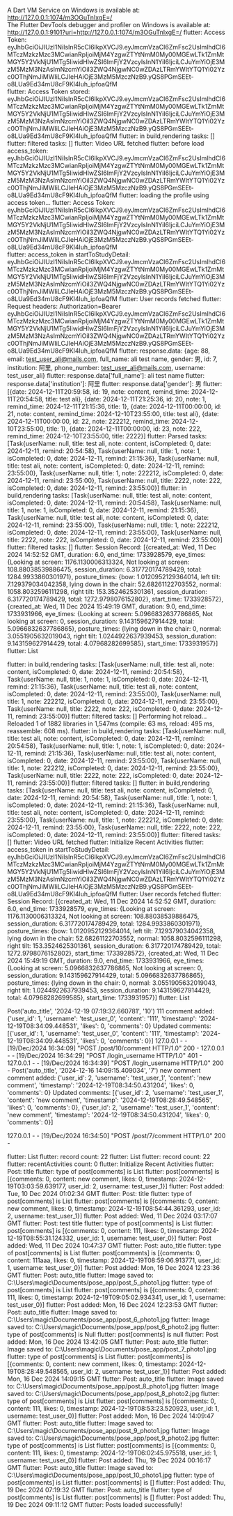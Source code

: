 
A Dart VM Service on Windows is available at: http://127.0.0.1:1074/m3OGuTnIxgE=/        
The Flutter DevTools debugger and profiler on Windows is available at:
http://127.0.0.1:9101?uri=http://127.0.0.1:1074/m3OGuTnIxgE=/
flutter: Access Token: eyJhbGciOiJIUzI1NiIsInR5cCI6IkpXVCJ9.eyJmcmVzaCI6ZmFsc2UsImlhdCI6MTczMzkzMzc3MCwianRpIjoiMjM4YzgwZTYtNmM0My00MGEwLTk1ZmMtMGY5Y2VkNjU1MTg5IiwidHlwZSI6ImFjY2VzcyIsInN1YiI6IjciLCJuYmYiOjE3MzM5MzM3NzAsImNzcmYiOiI3ZWQ4NjgwNC0wZDAzLTRmYWItYTQ1Yi02Yzc0OThjNmJiMWIiLCJleHAiOjE3MzM5MzczNzB9.yQS8PGmSEEt-o8LUa9Ed34mU8cF9Kl4luh_ipfoaQfM        
flutter: Access Token stored: eyJhbGciOiJIUzI1NiIsInR5cCI6IkpXVCJ9.eyJmcmVzaCI6ZmFsc2UsImlhdCI6MTczMzkzMzc3MCwianRpIjoiMjM4YzgwZTYtNmM0My00MGEwLTk1ZmMtMGY5Y2VkNjU1MTg5IiwidHlwZSI6ImFjY2VzcyIsInN1YiI6IjciLCJuYmYiOjE3MzM5MzM3NzAsImNzcmYiOiI3ZWQ4NjgwNC0wZDAzLTRmYWItYTQ1Yi02Yzc0OThjNmJiMWIiLCJleHAiOjE3MzM5MzczNzB9.yQS8PGmSEEt-o8LUa9Ed34mU8cF9Kl4luh_ipfoaQfM 
flutter: in build,rendering tasks: []
flutter: filtered tasks: []
flutter: Video URL fetched
flutter: before load access_token: eyJhbGciOiJIUzI1NiIsInR5cCI6IkpXVCJ9.eyJmcmVzaCI6ZmFsc2UsImlhdCI6MTczMzkzMzc3MCwianRpIjoiMjM4YzgwZTYtNmM0My00MGEwLTk1ZmMtMGY5Y2VkNjU1MTg5IiwidHlwZSI6ImFjY2VzcyIsInN1YiI6IjciLCJuYmYiOjE3MzM5MzM3NzAsImNzcmYiOiI3ZWQ4NjgwNC0wZDAzLTRmYWItYTQ1Yi02Yzc0OThjNmJiMWIiLCJleHAiOjE3MzM5MzczNzB9.yQS8PGmSEEt-o8LUa9Ed34mU8cF9Kl4luh_ipfoaQfM
flutter: loading the profile using access token...
flutter: Access Token: eyJhbGciOiJIUzI1NiIsInR5cCI6IkpXVCJ9.eyJmcmVzaCI6ZmFsc2UsImlhdCI6MTczMzkzMzc3MCwianRpIjoiMjM4YzgwZTYtNmM0My00MGEwLTk1ZmMtMGY5Y2VkNjU1MTg5IiwidHlwZSI6ImFjY2VzcyIsInN1YiI6IjciLCJuYmYiOjE3MzM5MzM3NzAsImNzcmYiOiI3ZWQ4NjgwNC0wZDAzLTRmYWItYTQ1Yi02Yzc0OThjNmJiMWIiLCJleHAiOjE3MzM5MzczNzB9.yQS8PGmSEEt-o8LUa9Ed34mU8cF9Kl4luh_ipfoaQfM        
flutter:  access_token in startToStudyDetail: eyJhbGciOiJIUzI1NiIsInR5cCI6IkpXVCJ9.eyJmcmVzaCI6ZmFsc2UsImlhdCI6MTczMzkzMzc3MCwianRpIjoiMjM4YzgwZTYtNmM0My00MGEwLTk1ZmMtMGY5Y2VkNjU1MTg5IiwidHlwZSI6ImFjY2VzcyIsInN1YiI6IjciLCJuYmYiOjE3MzM5MzM3NzAsImNzcmYiOiI3ZWQ4NjgwNC0wZDAzLTRmYWItYTQ1Yi02Yzc0OThjNmJiMWIiLCJleHAiOjE3MzM5MzczNzB9.yQS8PGmSEEt-o8LUa9Ed34mU8cF9Kl4luh_ipfoaQfM
flutter: User records fetched
flutter: Request headers: Authorization=Bearer eyJhbGciOiJIUzI1NiIsInR5cCI6IkpXVCJ9.eyJmcmVzaCI6ZmFsc2UsImlhdCI6MTczMzkzMzc3MCwianRpIjoiMjM4YzgwZTYtNmM0My00MGEwLTk1ZmMtMGY5Y2VkNjU1MTg5IiwidHlwZSI6ImFjY2VzcyIsInN1YiI6IjciLCJuYmYiOjE3MzM5MzM3NzAsImNzcmYiOiI3ZWQ4NjgwNC0wZDAzLTRmYWItYTQ1Yi02Yzc0OThjNmJiMWIiLCJleHAiOjE3MzM5MzczNzB9.yQS8PGmSEEt-o8LUa9Ed34mU8cF9Kl4luh_ipfoaQfM
flutter: response.data: {age: 88, email: test_user_ali@mails.com, full_name: ali test name, gender: 男, id: 7, institution: 阿里, phone_number: test_user_ali@mails.com, username: test_user_ali}
flutter: response.data['full_name']: ali test name
flutter: response.data['institution']: 阿里
flutter: response.data['gender']: 男
flutter: [{date: 2024-12-11T20:59:58, id: 19, note: content, remind_time: 2024-12-11T20:54:58, title: test ali}, {date: 2024-12-11T21:25:36, id: 20, note: 1, remind_time: 2024-12-11T21:15:36, title: 1}, {date: 2024-12-11T00:00:00, id: 21, note: content, remind_time: 2024-12-10T23:55:00, title: test ali}, {date: 2024-12-11T00:00:00, id: 22, note: 222212, remind_time: 2024-12-10T23:55:00, title: 1}, {date: 2024-12-11T00:00:00, id: 23, note: 222, remind_time: 2024-12-10T23:55:00, title: 2222}]
flutter: Parsed tasks: [Task{userName: null, title: test ali, note: content, isCompleted: 0, date: 2024-12-11, remind: 20:54:58}, Task{userName: null, title: 1, note: 1, isCompleted: 0, date: 2024-12-11, remind: 21:15:36}, Task{userName: null, title: test ali, note: content, isCompleted: 0, date: 2024-12-11, remind: 23:55:00}, Task{userName: null, title: 1, note: 222212, isCompleted: 0, date: 2024-12-11, remind: 23:55:00}, Task{userName: null, title: 2222, note: 222, isCompleted: 0, date: 2024-12-11, remind: 23:55:00}]
flutter: in build,rendering tasks: [Task{userName: null, title: test ali, note: content, isCompleted: 0, date: 2024-12-11, remind: 20:54:58}, Task{userName: null, title: 1, note: 1, isCompleted: 0, date: 2024-12-11, remind: 21:15:36}, Task{userName: null, title: test ali, note: content, isCompleted: 0, date: 2024-12-11, remind: 23:55:00}, Task{userName: null, title: 1, note: 222212, isCompleted: 0, date: 2024-12-11, remind: 23:55:00}, Task{userName: null, title: 2222, note: 222, isCompleted: 0, date: 2024-12-11, remind: 23:55:00}]
flutter: filtered tasks: []
flutter: Session Record: [{created_at: Wed, 11 Dec 2024 14:52:52 GMT, duration: 6.0, end_time: 1733928579, eye_times: {Looking at screen: 1176.1130006313324, Not looking at screen: 108.88038539886475, session_duration: 6.317720174789429, total: 1284.9933860301971}, posture_times: {bow: 1.0120952129364014, left tilt: 7.129379034042358, lying down in the chair: 52.68261122703552, normal: 1058.8032596111298, right tilt: 153.3524625301361, session_duration: 6.317720174789429, total: 1272.9798076152802}, start_time: 1733928572}, {created_at: Wed, 11 Dec 2024 15:49:19 GMT, duration: 9.0, end_time: 1733931966, eye_times: {Looking at screen: 5.0966832637786865, Not looking at screen: 0, session_duration: 9.143159627914429, total: 5.0966832637786865}, posture_times: {lying down in the chair: 0, normal: 3.0551905632019043, right tilt: 1.0244922637939453, session_duration: 9.143159627914429, total: 4.07968282699585}, start_time: 1733931957}]
flutter: List<dynamic>

flutter: in build,rendering tasks: [Task{userName: null, title: test ali, note: content, isCompleted: 0, date: 2024-12-11, remind: 20:54:58}, Task{userName: null, title: 1, note: 1, isCompleted: 0, date: 2024-12-11, remind: 21:15:36}, Task{userName: null, title: test ali, note: content, isCompleted: 0, date: 2024-12-11, remind: 23:55:00}, Task{userName: null, title: 1, note: 222212, isCompleted: 0, date: 2024-12-11, remind: 23:55:00}, Task{userName: null, title: 2222, note: 222, isCompleted: 0, date: 2024-12-11, remind: 23:55:00}]
flutter: filtered tasks: []
Performing hot reload...                                                
Reloaded 1 of 1882 libraries in 1,547ms (compile: 63 ms, reload: 495 ms, reassemble: 608 
ms).
flutter: in build,rendering tasks: [Task{userName: null, title: test ali, note: content, isCompleted: 0, date: 2024-12-11, remind: 20:54:58}, Task{userName: null, title: 1, note: 1, isCompleted: 0, date: 2024-12-11, remind: 21:15:36}, Task{userName: null, title: test ali, note: content, isCompleted: 0, date: 2024-12-11, remind: 23:55:00}, Task{userName: null, title: 1, note: 222212, isCompleted: 0, date: 2024-12-11, remind: 23:55:00}, Task{userName: null, title: 2222, note: 222, isCompleted: 0, date: 2024-12-11, remind: 23:55:00}]
flutter: filtered tasks: []
flutter: in build,rendering tasks: [Task{userName: null, title: test ali, note: content, isCompleted: 0, date: 2024-12-11, remind: 20:54:58}, Task{userName: null, title: 1, note: 1, isCompleted: 0, date: 2024-12-11, remind: 21:15:36}, Task{userName: null, title: test ali, note: content, isCompleted: 0, date: 2024-12-11, remind: 23:55:00}, Task{userName: null, title: 1, note: 222212, isCompleted: 0, date: 2024-12-11, remind: 23:55:00}, Task{userName: null, title: 2222, note: 222, isCompleted: 0, date: 2024-12-11, remind: 23:55:00}]
flutter: filtered tasks: []
flutter: Video URL fetched
flutter: Initialize Recent Activities
flutter:  access_token in startToStudyDetail: eyJhbGciOiJIUzI1NiIsInR5cCI6IkpXVCJ9.eyJmcmVzaCI6ZmFsc2UsImlhdCI6MTczMzkzMzc3MCwianRpIjoiMjM4YzgwZTYtNmM0My00MGEwLTk1ZmMtMGY5Y2VkNjU1MTg5IiwidHlwZSI6ImFjY2VzcyIsInN1YiI6IjciLCJuYmYiOjE3MzM5MzM3NzAsImNzcmYiOiI3ZWQ4NjgwNC0wZDAzLTRmYWItYTQ1Yi02Yzc0OThjNmJiMWIiLCJleHAiOjE3MzM5MzczNzB9.yQS8PGmSEEt-o8LUa9Ed34mU8cF9Kl4luh_ipfoaQfM
flutter: User records fetched
flutter: Session Record: [{created_at: Wed, 11 Dec 2024 14:52:52 GMT, duration: 6.0, end_time: 1733928579, eye_times: {Looking at screen: 1176.1130006313324, Not looking at screen: 108.88038539886475, session_duration: 6.317720174789429, total: 1284.9933860301971}, posture_times: {bow: 1.0120952129364014, left tilt: 7.129379034042358, lying down in the chair: 52.68261122703552, normal: 1058.8032596111298, right tilt: 153.3524625301361, session_duration: 6.317720174789429, total: 1272.9798076152802}, start_time: 1733928572}, {created_at: Wed, 11 Dec 2024 15:49:19 GMT, duration: 9.0, end_time: 1733931966, eye_times: {Looking at screen: 5.0966832637786865, Not looking at screen: 0, session_duration: 9.143159627914429, total: 5.0966832637786865}, posture_times: {lying down in the chair: 0, normal: 3.0551905632019043, right tilt: 1.0244922637939453, session_duration: 9.143159627914429, total: 4.07968282699585}, start_time: 1733931957}]
flutter: List<dynamic>



Post('auto_title', '2024-12-19 07:19:32.660781', '10')
111
comment added:  {'user_id': 1, 'username': 'test_user_0', 'content': '111', 'timestamp': '2024-12-19T08:34:09.448531', 'likes': 0, 'comments': 0}
Updated  comments: [{'user_id': 1, 'username': 'test_user_0', 'content': '111', 'timestamp': '2024-12-19T08:34:09.448531', 'likes': 0, 'comments': 0}]
127.0.0.1 - - [19/Dec/2024 16:34:09] "POST /post/10/comment HTTP/1.0" 200 -
127.0.0.1 - - [19/Dec/2024 16:34:29] "POST /login_username HTTP/1.0" 401 -
127.0.0.1 - - [19/Dec/2024 16:34:39] "POST /login_username HTTP/1.0" 200 -
Post('auto_title', '2024-12-16 14:09:15.409034', '7')
new comment
comment added:  {'user_id': 2, 'username': 'test_user_1', 'content': 'new comment', 'timestamp': '2024-12-19T08:34:50.431204', 'likes': 0, 'comments': 0}
Updated  comments: [{'user_id': 2, 'username': 'test_user_1', 'content': 'new comment', 'timestamp': '2024-12-19T08:28:49.548565', 'likes': 0, 'comments': 0}, {'user_id': 2, 'username': 'test_user_1', 'content': 'new comment', 'timestamp': '2024-12-19T08:34:50.431204', 'likes': 0, 'comments': 0}]


127.0.0.1 - - [19/Dec/2024 16:34:50] "POST /post/7/comment HTTP/1.0" 200 -



flutter: List<dynamic>
flutter: record count: 22
flutter: List<dynamic>
flutter: record count: 22
flutter: recentActivities count: 0
flutter: Initialize Recent Activities
flutter: Post: title
flutter: type of post[comments] is List<dynamic>
flutter: post[comments] is [{comments: 0, content: new comment, likes: 0, timestamp: 2024-12-19T03:03:59.639177, user_id: 2, username: test_user_1}]
flutter: Post added: Tue, 10 Dec 2024 01:02:34 GMT
flutter: Post: title
flutter: type of post[comments] is List<dynamic>
flutter: post[comments] is [{comments: 0, content: new comment, likes: 0, timestamp: 2024-12-19T08:54:44.361293, user_id: 2, username: test_user_1}]
flutter: Post added: Wed, 11 Dec 2024 03:17:07 GMT
flutter: Post: test title
flutter: type of post[comments] is List<dynamic>
flutter: post[comments] is [{comments: 0, content: 111, likes: 0, timestamp: 2024-12-19T08:55:31.124332, user_id: 1, username: test_user_0}]
flutter: Post added: Wed, 11 Dec 2024 10:47:37 GMT
flutter: Post: auto_title
flutter: type of post[comments] is List<dynamic>
flutter: post[comments] is [{comments: 0, content: 111aaa, likes: 0, timestamp: 2024-12-19T08:59:06.913771, user_id: 1, username: test_user_0}]
flutter: Post added: Mon, 16 Dec 2024 12:23:36 GMT
flutter: Post: auto_title
flutter: Image saved to: C:\Users\magic\Documents/pose_app/post_5_photo1.jpg
flutter: type of post[comments] is List<dynamic>
flutter: post[comments] is [{comments: 0, content: 111, likes: 0, timestamp: 2024-12-19T09:05:02.934341, user_id: 1, username: test_user_0}]
flutter: Post added: Mon, 16 Dec 2024 12:23:53 GMT
flutter: Post: auto_title
flutter: Image saved to: C:\Users\magic\Documents/pose_app/post_6_photo1.jpg
flutter: Image saved to: C:\Users\magic\Documents/pose_app/post_6_photo2.jpg
flutter: type of post[comments] is Null
flutter: post[comments] is null
flutter: Post added: Mon, 16 Dec 2024 13:42:05 GMT
flutter: Post: auto_title
flutter: Image saved to: C:\Users\magic\Documents/pose_app/post_7_photo1.jpg
flutter: type of post[comments] is List<dynamic>
flutter: post[comments] is [{comments: 0, content: new comment, likes: 0, timestamp: 2024-12-19T08:28:49.548565, user_id: 2, username: test_user_1}]
flutter: Post added: Mon, 16 Dec 2024 14:09:15 GMT
flutter: Post: auto_title
flutter: Image saved to: C:\Users\magic\Documents/pose_app/post_8_photo1.jpg
flutter: Image saved to: C:\Users\magic\Documents/pose_app/post_8_photo2.jpg
flutter: type of post[comments] is List<dynamic>
flutter: post[comments] is [{comments: 0, content: 111, likes: 0, timestamp: 2024-12-19T08:53:23.520923, user_id: 1, username: test_user_0}]
flutter: Post added: Mon, 16 Dec 2024 14:09:47 GMT
flutter: Post: auto_title
flutter: Image saved to: C:\Users\magic\Documents/pose_app/post_9_photo1.jpg
flutter: Image saved to: C:\Users\magic\Documents/pose_app/post_9_photo2.jpg
flutter: type of post[comments] is List<dynamic>
flutter: post[comments] is [{comments: 0, content: 111, likes: 0, timestamp: 2024-12-19T06:02:45.975518, user_id: 1, username: test_user_0}]
flutter: Post added: Thu, 19 Dec 2024 00:16:17 GMT
flutter: Post: auto_title
flutter: Image saved to: C:\Users\magic\Documents/pose_app/post_10_photo1.jpg
flutter: type of post[comments] is List<dynamic>
flutter: post[comments] is []
flutter: Post added: Thu, 19 Dec 2024 07:19:32 GMT
flutter: Post: auto_title
flutter: type of post[comments] is List<dynamic>
flutter: post[comments] is []
flutter: Post added: Thu, 19 Dec 2024 09:11:12 GMT
flutter: Posts loaded successfully!